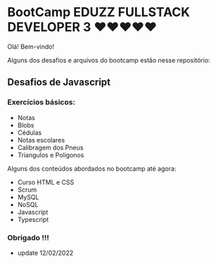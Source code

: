 # BootCamp EDUZZ FULLSTACK DEVELOPER 3 :heart::heart::heart::heart::heart:

Olá! Bem-vindo!

Alguns dos desafios e arquivos do bootcamp estão nesse repositório:

## Desafios de Javascript

### Exercícios básicos:

* Notas
* Blobs
* Cédulas 
* Notas escolares
* Calibragem dos Pneus
* Triangulos e Polígonos

Alguns dos conteúdos abordados no bootcamp até agora:

* Curso HTML e CSS
* Scrum
* MySQL
* NoSQL
* Javascript
* Typescript

### Obrigado !!!

* update 12/02/2022
